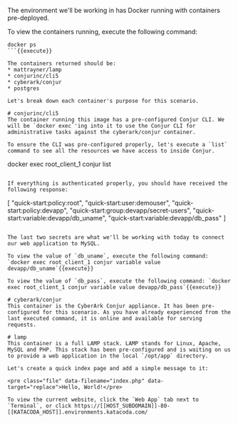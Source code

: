 
The environment we'll be working in has Docker running with containers pre-deployed.

To view the containers running, execute the following command:
```
docker ps
```{{execute}}

The containers returned should be:
* mattrayner/lamp
* conjurinc/cli5
* cyberark/conjur
* postgres

Let's break down each container's purpose for this scenario.

# conjurinc/cli5
The container running this image has a pre-configured Conjur CLI. We will be `docker exec`'ing into it to use the Conjur CLI for administrative tasks against the cyberark/conjur container.

To ensure the CLI was pre-configured properly, let's execute a `list` command to see all the resources we have access to inside Conjur.

```
docker exec root_client_1 conjur list
```{{execute}}

If everything is authenticated properly, you should have received the following response:

```
[
  "quick-start:policy:root",
  "quick-start:user:demouser",
  "quick-start:policy:devapp",
  "quick-start:group:devapp/secret-users",
  "quick-start:variable:devapp/db_uname",
  "quick-start:variable:devapp/db_pass"
]
```

The last two secrets are what we'll be working with today to connect our web application to MySQL.

To view the value of `db_uname`, execute the following command: `docker exec root_client_1 conjur variable value devapp/db_uname`{{execute}}

To view the value of `db_pass`, execute the following command: `docker exec root_client_1 conjur variable value devapp/db_pass`{{execute}}

# cyberark/conjur
This container is the CyberArk Conjur appliance. It has been pre-configured for this scenario. As you have already experienced from the last executed command, it is online and available for serving requests. 

# lamp
This container is a full LAMP stack. LAMP stands for Linux, Apache, MySQL and PHP. This stack has been pre-configured and is waiting on us to provide a web application in the local `/opt/app` directory.

Let's create a quick index page and add a simple message to it:

<pre class="file" data-filename="index.php" data-target="replace">Hello, World!</pre>

To view the current website, click the `Web App` tab next to `Terminal`, or click https://[[HOST_SUBDOMAIN]]-80-[[KATACODA_HOST]].environments.katacoda.com/ 
